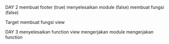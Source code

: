 DAY 2
membuat footer (true)
menyelesaikan module (false)
membuat fungsi (false)

Target membuat fungsi view 

DAY 3
menyelesaikan function view 
mengerjakan module
mengerjakan function
